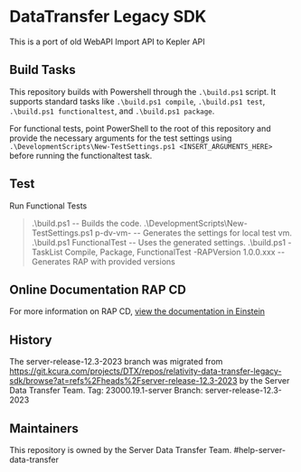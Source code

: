 # DataTransfer Legacy SDK

This is a port of old WebAPI Import API to Kepler API



## Build Tasks

This repository builds with Powershell through the `.\build.ps1` script. 
It supports standard tasks like `.\build.ps1 compile`, `.\build.ps1 test`, `.\build.ps1 functionaltest`, and `.\build.ps1 package`.

For functional tests, point PowerShell to the root of this repository and provide the necessary arguments for the test settings using `.\DevelopmentScripts\New-TestSettings.ps1 <INSERT_ARGUMENTS_HERE>` before running the functionaltest task.


## Test

Run Functional Tests
> .\build.ps1 -- Builds the code.
> .\DevelopmentScripts\New-TestSettings.ps1 p-dv-vm-<currentVm> -- Generates the settings for local test vm.
> .\build.ps1 FunctionalTest -- Uses the generated settings.
> .\build.ps1 -TaskList Compile, Package, FunctionalTest -RAPVersion 1.0.0.xxx -- Generates RAP with provided versions 


## Online Documentation RAP CD

For more information on RAP CD, [view the documentation in Einstein](https://einstein.kcura.com/x/hRkFCQ)

## History

The server-release-12.3-2023 branch was migrated from https://git.kcura.com/projects/DTX/repos/relativity-data-transfer-legacy-sdk/browse?at=refs%2Fheads%2Fserver-release-12.3-2023 by the Server Data Transfer Team. 
Tag: 23000.19.1-server 
Branch: server-release-12.3-2023

## Maintainers

This repository is owned by the Server Data Transfer Team. 
#help-server-data-transfer